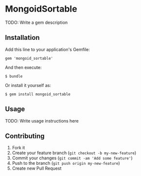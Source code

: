 # MongoidSortable

TODO: Write a gem description

## Installation

Add this line to your application's Gemfile:

    gem 'mongoid_sortable'

And then execute:

    $ bundle

Or install it yourself as:

    $ gem install mongoid_sortable

## Usage

TODO: Write usage instructions here

## Contributing

1. Fork it
2. Create your feature branch (`git checkout -b my-new-feature`)
3. Commit your changes (`git commit -am 'Add some feature'`)
4. Push to the branch (`git push origin my-new-feature`)
5. Create new Pull Request

